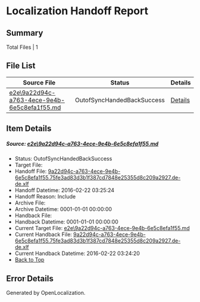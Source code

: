 # <a name='report-top'></a> Localization Handoff Report

## Summary
 Total Files | 1

## File List
 Source File | Status | Details 
 ----------- | ------ | ------- 
 [e2e\9a22d94c-a763-4ece-9e4b-6e5c8efa1f55.md](https://github.com/OpenLocalizationTest/oltest/blob/9cd652affaefd9e88ffece7a4ae650e9cfd79049/e2e/9a22d94c-a763-4ece-9e4b-6e5c8efa1f55.md) | OutofSyncHandedBackSuccess | [Details](#c081634a1742c3a6995e4162a1ec4e7dba46ddad1)

## Item Details
##### <a name='c081634a1742c3a6995e4162a1ec4e7dba46ddad1'></a> Source: [e2e\9a22d94c-a763-4ece-9e4b-6e5c8efa1f55.md](https://github.com/OpenLocalizationTest/oltest/blob/9cd652affaefd9e88ffece7a4ae650e9cfd79049/e2e/9a22d94c-a763-4ece-9e4b-6e5c8efa1f55.md)
* Status: OutofSyncHandedBackSuccess
* Target File: 
* Handoff File: [9a22d94c-a763-4ece-9e4b-6e5c8efa1f55.75fe3ad83d3b1f387cd7848e25355d8c209a2927.de-de.xlf](https://github.com/OpenLocalizationTestOrg/olhandoff/blob/112caa8389f04f6bfdb55c108bc9f89b112f9802/ol-handoff/OpenLocalizationTestOrg/oltest.de-de/yufeih/9a22d94c-a763-4ece-9e4b-6e5c8efa1f55.75fe3ad83d3b1f387cd7848e25355d8c209a2927.de-de.xlf)
* Handoff Datetime: 2016-02-22 03:25:24
* Handoff Reason: Include
* Archive File: 
* Archive Datetime: 0001-01-01 00:00:00
* Handback File: 
* Handback Datetime: 0001-01-01 00:00:00
* Current Target File: [e2e\9a22d94c-a763-4ece-9e4b-6e5c8efa1f55.md](https://github.com/OpenLocalizationTestOrg/oltest.de-de/blob/6bab16574b03233d514f3a2671824188c210a313/e2e/9a22d94c-a763-4ece-9e4b-6e5c8efa1f55.md)
* Current Handback File: [9a22d94c-a763-4ece-9e4b-6e5c8efa1f55.75fe3ad83d3b1f387cd7848e25355d8c209a2927.de-de.xlf](https://github.com/OpenLocalizationTestOrg/olhandback/blob/3677ff7ee0a0eae0ec2209409fa547e8e8519d91/ol-handback/OpenLocalizationTestOrg/oltest.de-de/yufeih/9a22d94c-a763-4ece-9e4b-6e5c8efa1f55.75fe3ad83d3b1f387cd7848e25355d8c209a2927.de-de.xlf)
* Current Handback Datetime: 2016-02-22 03:24:20
* [Back to Top](#report-top)


## Error Details

Generated by OpenLocalization.
